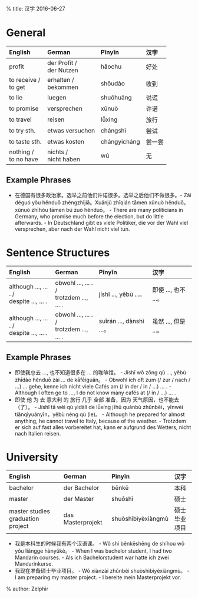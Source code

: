 % title: 汉字 2016-06-27

# General

| English                 | German                     | Pīnyīn       | 汉字   |
|:------------------------|:---------------------------|:-------------|:-------|
| profit                  | der Profit /<br>der Nutzen | hǎochu       | 好处   |
| to receive /<br>to get  | erhalten /<br>bekommen     | shōudào      | 收到   |
| to lie                  | luegen                     | shuōhuǎng    | 说谎   |
| to promise              | versprechen                | xǔnuò        | 许诺   |
| to travel               | reisen                     | lǚxíng       | 旅行   |
| to try sth.             | etwas versuchen            | chángshì     | 尝试   |
| to taste sth.           | etwas kosten               | chángyicháng | 尝一尝 |
| nothing /<br>to no have | nichts /<br> nicht haben   | wú           | 无     |

## Example Phrases

* 在德国有很多政治家。选举之前他们许诺很多。选举之后他们不做很多。- Zài déguó yǒu hěnduō zhèngzhìjiā。Xuǎnjǔ zhīqián tāmen xǔnuò hěnduō。xǔnuò zhīhòu tāmen bú zuò hěnduō。 - There are many politicians in Germany, who promise much before the election, but do little afterwards. - In Deutschland gibt es viele Politiker, die vor der Wahl viel versprechen, aber nach der Wahl nicht viel tun.

# Sentence Structures

| English                                     | German                                     | Pīnyīn                   | 汉字                 |
|:--------------------------------------------|:-------------------------------------------|:-------------------------|:---------------------|
| although ..., ... . /<br>despite ..., ... . | obwohl ..., ... . /<br>trotzdem ..., ... . | jíshǐ ..., yěbù ...。    | 即使 ..., 也不 ...。 |
| although ..., ... . /<br>despite ..., ... . | obwohl ..., ... . /<br>trotzdem ..., ... . | suīrán ..., dànshì ...。 | 虽然 ..., 但是 ...。 |

## Example Phrases

* 即使我总去 ..., 也不知道很多在 ... 的咖啡馆。 - Jíshǐ wǒ zǒng qù ..., yěbù zhīdào hěnduō zài ... de kāfēiguǎn。 - Obwohl ich oft zum (/ zur / nach / ...) ... gehe, kenne ich nicht viele Cafés am (/ in der / in / ...) ... . - Although I often go to ..., I do not know many cafés at (/ in / ...) ... .
* 即使 他 为 去 意大利 的 旅行 几乎 全部 准备，因为 天气原因，也不能去（了）。 - Jíshǐ tā wèi qù yìdàlì de lǚxíng jīhū quánbù zhǔnbèi，yīnwèi tiānqìyuányīn，yěbù néng qù (le)。 - Although he prepared for almost anything, he cannot travel to Italy, because of the weather. - Trotzdem er sich auf fast alles vorbereitet hat, kann er aufgrund des Wetters, nicht nach Italien reisen.

# University

| English                           | German            | Pīnyīn             | 汉字         |
|:----------------------------------|:------------------|:-------------------|:-------------|
| bachelor                          | der Bachelor      | běnkē              | 本科         |
| master                            | der Master        | shuōshì            | 硕士         |
| master studies graduation project | das Masterprojekt | shuòshìbìyèxiàngmù | 硕士毕业项目 |

* 我是本科生的时候我有两个汉语课。 - Wǒ shì běnkēshēng de shíhou wǒ yǒu liǎngge hànyǔkè。 - When I was bachelor student, I had two Mandarin courses. - Als ich Bachelorstudent war hatte ich zwei Mandarinkurse.
* 我现在准备硕士毕业项目。 - Wǒ xiànzài zhǔnbèi shuòshìbìyèxiàngmù。 - I am preparing my master project. - I bereite mein Masterprojekt vor.

% author: Zelphir
